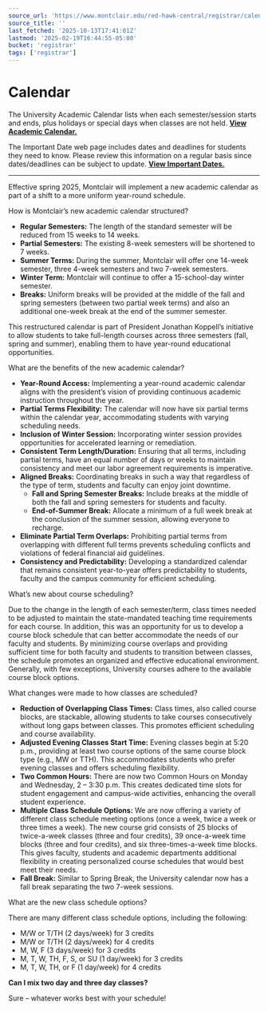 ```yaml
---
source_url: 'https://www.montclair.edu/red-hawk-central/registrar/calendar/'
source_title: ''
last_fetched: '2025-10-13T17:41:01Z'
lastmod: '2025-02-19T16:44:55-05:00'
bucket: 'registrar'
tags: ['registrar']
---
```


# Calendar

The University Academic Calendar lists when each semester/session starts and ends, plus holidays or special days when classes are not held. [**View Academic Calendar.**](https://www.montclair.edu/academics/academic-calendar/)

The Important Date web page includes dates and deadlines for students they need to know. Please review this information on a regular basis since dates/deadlines can be subject to update. [**View Important Dates.**](https://www.montclair.edu/student-services/important-dates/)

---

Effective spring 2025, Montclair will implement a new academic calendar as part of a shift to a more uniform year-round schedule.

How is Montclair’s new academic calendar structured&quest;

* **Regular Semesters:** The length of the standard semester will be reduced from 15 weeks to 14 weeks.
* **Partial Semesters:** The existing 8-week semesters will be shortened to 7 weeks.
* **Summer Terms:** During the summer, Montclair will offer one 14-week semester, three 4-week semesters and two 7-week semesters.
* **Winter Term:** Montclair will continue to offer a 15-school-day winter semester.
* **Breaks:** Uniform breaks will be provided at the middle of the fall and spring semesters (between two partial week terms) and also an additional one-week break at the end of the summer semester.

This restructured calendar is part of President Jonathan Koppell’s initiative to allow students to take full-length courses across three semesters (fall, spring and summer), enabling them to have year-round educational opportunities.

What are the benefits of the new academic calendar&quest;

* **Year-Round Access:** Implementing a year-round academic calendar aligns with the president’s vision of providing continuous academic instruction throughout the year.
* **Partial Terms Flexibility:** The calendar will now have six partial terms within the calendar year, accommodating students with varying scheduling needs.
* **Inclusion of Winter Session:** Incorporating winter session provides opportunities for accelerated learning or remediation.
* **Consistent Term Length/Duration:** Ensuring that all terms, including partial terms, have an equal number of days or weeks to maintain consistency and meet our labor agreement requirements is imperative.
* **Aligned Breaks:** Coordinating breaks in such a way that regardless of the type of term, students and faculty can enjoy joint downtime.
  + **Fall and Spring Semester Breaks:** Include breaks at the middle of both the fall and spring semesters for students and faculty.
  + **End-of-Summer Break:** Allocate a minimum of a full week break at the conclusion of the summer session, allowing everyone to recharge.
* **Eliminate Partial Term Overlaps:** Prohibiting partial terms from overlapping with different full terms prevents scheduling conflicts and violations of federal financial aid guidelines.
* **Consistency and Predictability:** Developing a standardized calendar that remains consistent year-to-year offers predictability to students, faculty and the campus community for efficient scheduling.

What’s new about course scheduling&quest;

Due to the change in the length of each semester/term, class times needed to be adjusted to maintain the state-mandated teaching time requirements for each course. In addition, this was an opportunity for us to develop a course block schedule that can better accommodate the needs of our faculty and students. By minimizing course overlaps and providing sufficient time for both faculty and students to transition between classes, the schedule promotes an organized and effective educational environment. Generally, with few exceptions, University courses adhere to the available course block options.

What changes were made to how classes are scheduled&quest;

* **Reduction of Overlapping Class Times:** Class times, also called course blocks, are stackable, allowing students to take courses consecutively without long gaps between classes. This promotes efficient scheduling and course availability.
* **Adjusted Evening Classes Start Time:** Evening classes begin at 5:20 p.m., providing at least two course options of the same course block type (e.g., MW or TTH). This accommodates students who prefer evening classes and offers scheduling flexibility.
* **Two Common Hours:** There are now two Common Hours on Monday and Wednesday, 2 – 3:30 p.m. This creates dedicated time slots for student engagement and campus-wide activities, enhancing the overall student experience.
* **Multiple Class Schedule Options:** We are now offering a variety of different class schedule meeting options (once a week, twice a week or three times a week). The new course grid consists of 25 blocks of twice-a-week classes (three and four credits), 39 once-a-week time blocks (three and four credits), and six three-times-a-week time blocks. This gives faculty, students and academic departments additional flexibility in creating personalized course schedules that would best meet their needs.
* **Fall Break:** Similar to Spring Break, the University calendar now has a fall break separating the two 7-week sessions.

What are the new class schedule options&quest;

There are many different class schedule options, including the following:

* M/W or T/TH (2 days/week) for 3 credits
* M/W or T/TH (2 days/week) for 4 credits
* M, W, F (3 days/week) for 3 credits
* M, T, W, TH, F, S, or SU (1 day/week) for 3 credits
* M, T, W, TH, or F (1 day/week) for 4 credits

**Can I mix two day and three day classes?**

Sure – whatever works best with your schedule!